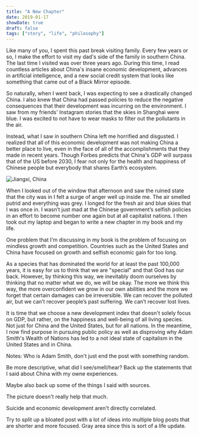 ```yaml
---
title: "A New Chapter"
date: 2019-01-17
showDate: true
draft: false
tags: ["story", "life", "philosophy"]
---
```


Like many of you, I spent this past break visiting family. Every few years or so, I make the effort to visit my dad's side of the family in southern China. The last time I visited was over three years ago. During this time, I read countless articles about China's insane economic development, advances in artificial intelligence, and a new social credit system that looks like something that came out of a Black Mirror episode.

So naturally, when I went back, I was expecting to see a drastically changed China. I also knew that China had passed policies to reduce the negative consequences that their development was incurring on the environment. I saw from my friends' Instagram stories that the skies in Shanghai were blue. I was excited to not have to wear masks to filter out the pollutants in the air.

Instead, what I saw in southern China left me horrified and disgusted. I realized that all of this economic development was not making China a better place to live, even in the face of all of the accomplishments that they made in recent years. Though Forbes predicts that China's GDP will surpass that of the US before 2030, I fear not only for the health and happiness of Chinese people but everybody that shares Earth’s ecosystem.

![Jiangxi, China](/jiangxi.jpeg)

When I looked out of the window that afternoon and saw the ruined state that the city was in I felt a surge of anger well up inside me. The air smelled putrid and everything was grey. I longed for the fresh air and blue skies that I was once in. I wasn’t just mad at the Chinese government’s selfish policies in an effort to become number one again but at all capitalist nations. I then took out my laptop and began to write a new chapter in my book and my life.

One problem that I'm discussing in my book is the problem of focusing on mindless growth and competition. Countries such as the United States and China have focused on growth and selfish economic gain for too long.

As a species that has dominated the world for at least the past 100,000 years, it is easy for us to think that we are "special" and that God has our back. However, by thinking this way, we inevitably doom ourselves by thinking that no matter what we do, we will be okay. The more we think this way, the more overconfident we grow in our own abilities and the more we forget that certain damages can be irreversible. We can recover the polluted air, but we can’t recover people’s past suffering. We can’t recover lost lives.

It is time that we choose a new development index that doesn't solely focus on GDP, but rather, on the happiness and well-being of all living species. Not just for China and the United States, but for all nations. In the meantime, I now find purpose in pursuing public policy as well as disproving why Adam Smith's Wealth of Nations has led to a not ideal state of capitalism in the United States and in China.

Notes:
Who is Adam Smith, don't just end the post with something random.

Be more descriptive, what did I see/smell/hear? Back up the statements that I said about China with my owne experiences.

Maybe also back up some of the things I said with sources.

The picture doesn't really help that much.

Suicide and economic development aren't directly correlated.

Try to split up a bloated post with a lot of ideas into multiple blog posts that are shorter and more focused.
Gray area since this is sort of a life update.